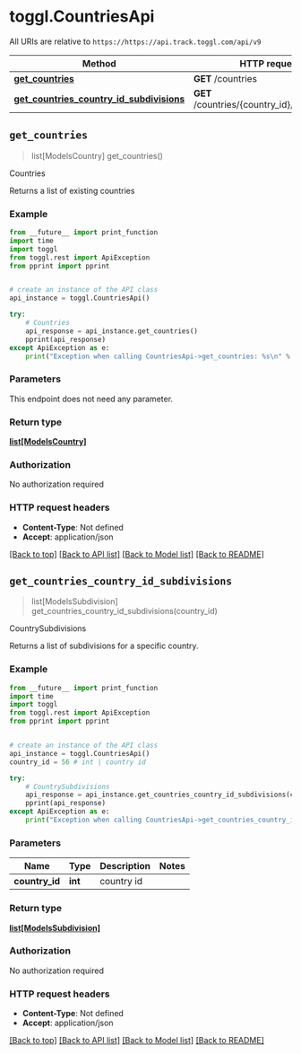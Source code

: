 # toggl.CountriesApi

All URIs are relative to `https://https://api.track.toggl.com/api/v9`

Method | HTTP request | Description
------------- | ------------- | -------------
[**get_countries**](CountriesApi.md#get_countries) | **GET** /countries | Countries
[**get_countries_country_id_subdivisions**](CountriesApi.md#get_countries_country_id_subdivisions) | **GET** /countries/{country_id}/subdivisions | CountrySubdivisions


## `get_countries`
> list[ModelsCountry] get_countries()

Countries

Returns a list of existing countries

### Example

```python
from __future__ import print_function
import time
import toggl
from toggl.rest import ApiException
from pprint import pprint


# create an instance of the API class
api_instance = toggl.CountriesApi()

try:
    # Countries
    api_response = api_instance.get_countries()
    pprint(api_response)
except ApiException as e:
    print("Exception when calling CountriesApi->get_countries: %s\n" % e)
```

### Parameters

This endpoint does not need any parameter.

### Return type

[**list[ModelsCountry]**](ModelsCountry.md)

### Authorization

No authorization required

### HTTP request headers

 - **Content-Type**: Not defined
 - **Accept**: application/json

[[Back to top]](#) [[Back to API list]](../README.md#documentation-for-api-endpoints) [[Back to Model list]](../README.md#documentation-for-models) [[Back to README]](../README.md)

## `get_countries_country_id_subdivisions`
> list[ModelsSubdivision] get_countries_country_id_subdivisions(country_id)

CountrySubdivisions

Returns a list of subdivisions for a specific country.

### Example

```python
from __future__ import print_function
import time
import toggl
from toggl.rest import ApiException
from pprint import pprint


# create an instance of the API class
api_instance = toggl.CountriesApi()
country_id = 56 # int | country id

try:
    # CountrySubdivisions
    api_response = api_instance.get_countries_country_id_subdivisions(country_id)
    pprint(api_response)
except ApiException as e:
    print("Exception when calling CountriesApi->get_countries_country_id_subdivisions: %s\n" % e)
```

### Parameters


Name | Type | Description  | Notes
------------- | ------------- | ------------- | -------------
 **country_id** | **int**| country id | 

### Return type

[**list[ModelsSubdivision]**](ModelsSubdivision.md)

### Authorization

No authorization required

### HTTP request headers

 - **Content-Type**: Not defined
 - **Accept**: application/json

[[Back to top]](#) [[Back to API list]](../README.md#documentation-for-api-endpoints) [[Back to Model list]](../README.md#documentation-for-models) [[Back to README]](../README.md)

